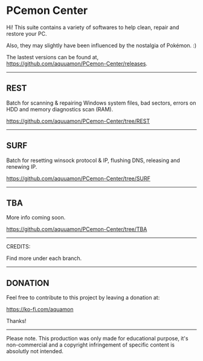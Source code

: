 # PCemon Center

Hi! This suite contains a variety of softwares to help clean, repair and restore your PC.

Also, they may slightly have been influenced by the nostalgia of Pokémon. :)

The lastest versions can be found at, https://github.com/aquuamon/PCemon-Center/releases.

-----------
REST
---
Batch for scanning & repairing Windows system files, bad sectors, errors on HDD and memory diagnostics scan (RAM).

https://github.com/aquuamon/PCemon-Center/tree/REST

-----------
SURF
---
Batch for resetting winsock protocol & IP, flushing DNS, releasing and renewing IP.

https://github.com/aquuamon/PCemon-Center/tree/SURF

-----------
TBA
---
More info coming soon.

https://github.com/aquuamon/PCemon-Center/tree/TBA

-----------

CREDITS:

Find more under each branch.

-----------
DONATION
---
Feel free to contribute to this project by leaving a donation at:

https://ko-fi.com/aquamon

Thanks!

-----------
Please note.
This production was only made for educational purpose, it's non-commercial and a copyright infringement of specific content is absolutly not intended.
